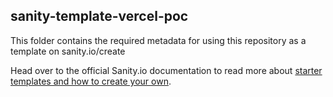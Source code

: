 ## sanity-template-vercel-poc

This folder contains the required metadata for using this repository as a template on sanity.io/create

Head over to the official Sanity.io documentation to read more about [starter templates and how to create your own](https://www.sanity.io/docs/starter-templates).
